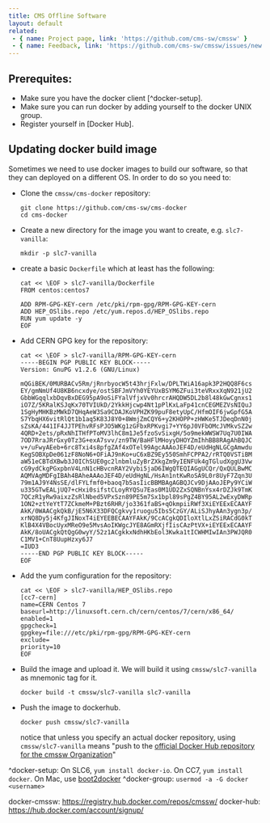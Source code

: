 ```yaml
---
title: CMS Offline Software
layout: default
related:
 - { name: Project page, link: 'https://github.com/cms-sw/cmssw' }
 - { name: Feedback, link: 'https://github.com/cms-sw/cmssw/issues/new' }
---
```


## Prerequites:

- Make sure you have the docker client [^docker-setup].
- Make sure you can run docker by adding yourself to the docker UNIX group.
- Register yourself in [Docker Hub].

## Updating docker build image

Sometimes we need to use docker images to build our software, so  that they can deployed on a different OS. In order to do so you need to:

- Clone the `cmssw/cms-docker` repository:

      git clone https://github.com/cms-sw/cms-docker
      cd cms-docker
   
- Create a new directory for the image you want to create, e.g. `slc7-vanilla`:

      mkdir -p slc7-vanilla

- create a basic `Dockerfile` which at least has the following:

      cat << \EOF > slc7-vanilla/Dockerfile
      FROM centos:centos7
          
      ADD RPM-GPG-KEY-cern /etc/pki/rpm-gpg/RPM-GPG-KEY-cern
      ADD HEP_OSlibs.repo /etc/yum.repos.d/HEP_OSlibs.repo
      RUN yum update -y
      EOF

- Add CERN GPG key for the repository:

      cat << \EOF > slc7-vanilla/RPM-GPG-KEY-cern
      -----BEGIN PGP PUBLIC KEY BLOCK-----
      Version: GnuPG v1.2.6 (GNU/Linux)
      
      mQGiBEK/0MURBACv5Rm/jRnrbyocW5t43hrjFxlw/DPLTWiA16apk3P2HQQ8F6cs
      EY/gmNmUf4U8KB6ncxdye/ostSBFJmVYh0YEYUxBSYM6ZFui3teVRxxXqN921jU2
      GbbWGqqlxbDqvBxDEG95pA9oSiFYalVfjxVv0hrcrAHQDW5DL2b8l48kGwCgnxs1
      iO7Z/5KRalKSJqKx70TVIUkD/2YkkHjcwp4Nt1pPlKxLaFp41cnCEGMEZVsNIQuJ
      1SgHyMHKBzMWkD7QHqAeW3Sa9CDAJKoVPHZK99puF8etyUpC/HfmOIF6jwGpfG5A
      S7YbqHX6vitRlQt1b1aq5K83J8Y0+8WmjZmCQY6+y2KHOPP+zHWKe5TJDeqDnN0j
      sZsKA/441IF4JJTPEhvRFsPJO5WKg1zGFbxRPKvgi7+YY6pJ0VFbOMcJVMkvSZ2w
      4QRD+2ets/pRxNhITHfPToMV3lhC8m1Je5fzoSvSixgH/5o9mekWWSW7Uq7U0IWA
      7OD7RraJRrGxy0Tz3G+exA7svv/zn9TW/BaHFlMHoyyDHOYZmIhhBB8RAgAhBQJC
      v+/uFwyAEeb+6rc8Txi4s8pfgZAf4xOTel99AgcAAAoJEF4D/eUdHgNLGCgAmwdu
      KegSOBXpDe061zF8NoN6+OFiAJ9nKo+uC6xBZ9Ey550SmhFCPPA2/rRTQ0VSTiBM
      aW51eCBTdXBwb3J0IChSUE0gc2lnbmluZyBrZXkgZm9yIENFUk4gTGludXggU3Vw
      cG9ydCkgPGxpbnV4LnN1cHBvcnRAY2Vybi5jaD6IWgQTEQIAGgUCQr/QxQULBwMC
      AQMVAgMDFgIBAh4BAheAAAoJEF4D/eUdHgNL/HsAn1ntKwRoSA9L0r8UyF7Zqn3U
      79m1AJ9Y4NsSE/dlFYLfmf0+baoq7b5asIicBBMBAgAGBQJCv9DjAAoJEPy9YCiW
      u335GTwEALjUQ7+cHxi0sifstCLoyRYQSu7Eas0M1UD2ZxSQNBnYsx4rDZJk9TmK
      7QCzR1yRw9aixzZsRlNbed5VPxSzn89PE5m7Sx1bpl89sPgZ4BY95AL2wExyDWRp
      1ON2+ztYeYtT7ZCkmeM+PBzt6RHR/jo3361faBS+qOkmpiiRWf3XiEYEExECAAYF
      AkK/0WAACgkQkB/jE5N6X33DFQCgkvy1ruogu5Ibs5CzGY/ALiSJhyAAn3ygn3p/
      xrNQ8Dy5j4KfgJINoxT4iEYEEBECAAYFAkK/9CcACgkQDIloXtlLxZSiRACdG0kT
      KlB4X4VBocUyxMReO9e5MvsAoIKWgcJYE8AGmRXjfIisCAzPtVX+iEYEExECAAYF
      AkK/8oUACgkQtQgG0wyY/52z1ACgkkxNdhHKbEol3Kwka1tICWHMIwIAn3PWJQR0
      C1MV1+CnT8UupHzxy6J7
      =IUD3
      -----END PGP PUBLIC KEY BLOCK-----
      EOF

- Add the yum configuration for the repository:

      cat << \EOF > slc7-vanilla/HEP_OSlibs.repo
      [cc7-cern]
      name=CERN Centos 7
      baseurl=http://linuxsoft.cern.ch/cern/centos/7/cern/x86_64/
      enabled=1
      gpgcheck=1
      gpgkey=file:///etc/pki/rpm-gpg/RPM-GPG-KEY-cern
      exclude=
      priority=10
      EOF

- Build the image and upload it. We will build it using `cmssw/slc7-vanilla` as mnemonic tag for it.

      docker build -t cmssw/slc7-vanilla slc7-vanilla


- Push the image to dockerhub.

      docker push cmssw/slc7-vanilla

  notice that unless you specify an actual docker repository, using
  `cmssw/slc7-vanilla` means "push to the [official Docker Hub repository for
  the cmssw Organization](docker-cmssw)"

^docker-setup: On SLC6, `yum install docker-io`. On CC7, `yum install docker`. On Mac, use [boot2docker](http://boot2docker.io)
^docker-group: `usermod -a -G docker <username>`

docker-cmssw: https://registry.hub.docker.com/repos/cmssw/
docker-hub: https://hub.docker.com/account/signup/
